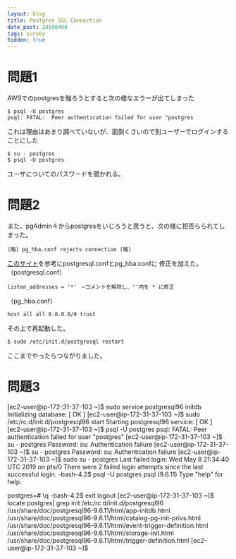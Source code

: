 ```yaml
---
layout: blog
title: Postgres SSL Connection
date_post: 20190408
tags: survey
hidden: true
---
```


# 問題1
AWSでのpostgresを触ろうとすると次の様なエラーが出てしまった

```
$ psql -U postgres
psql: FATAL:  Peer authentication failed for user "postgres
```

これは理由はあまり調べていないが、面倒くさいので別ユーザーでログインすることにした
```
$ su - postgres
$ psql -U postgres
```
ユーザについてのパスワードを聞かれる。


# 問題2
また、pgAdmin４からpostgresをいじろうと思うと、次の様に拒否らられてしまった。
```
(略) pg_hba.conf rejects connection (略) 
```

[このサイト](http://rina.jpn.ph/~rance/linux/postgresql/connect.html)を参考にpostgresql.confとpg_hba.confに
修正を加えた。
（postgresql.conf）
```
listen_addresses = '*'　←コメントを解除し、''内を * に修正
```
（pg_hba.conf）
```
host all all 0.0.0.0/0 trust
```
その上で再起動した。
```
$ sudo /etc/init.d/postgresql restart
```
ここまでやったらつながりました。

# 問題3
[ec2-user@ip-172-31-37-103 ~]$ sudo service postgresql96 initdb
Initializing database:                                     [  OK  ]
[ec2-user@ip-172-31-37-103 ~]$ sudo /etc/rc.d/init.d/postgresql96 start
Starting postgresql96 service:                             [  OK  ]
[ec2-user@ip-172-31-37-103 ~]$ psql -U postgres
psql: FATAL:  Peer authentication failed for user "postgres"
[ec2-user@ip-172-31-37-103 ~]$ su - postgres
Password: 
su: Authentication failure
[ec2-user@ip-172-31-37-103 ~]$ su - postgres
Password: 
su: Authentication failure
[ec2-user@ip-172-31-37-103 ~]$ sudo su - postgres
Last failed login: Wed May  8 21:34:40 UTC 2019 on pts/0
There were 2 failed login attempts since the last successful login.
-bash-4.2$ psql -U postgres
psql (9.6.11)
Type "help" for help.

postgres=# \q
-bash-4.2$ exit
logout
[ec2-user@ip-172-31-37-103 ~]$ locate postgres| grep init
/etc/rc.d/init.d/postgresql96
/usr/share/doc/postgresql96-9.6.11/html/app-initdb.html
/usr/share/doc/postgresql96-9.6.11/html/catalog-pg-init-privs.html
/usr/share/doc/postgresql96-9.6.11/html/event-trigger-definition.html
/usr/share/doc/postgresql96-9.6.11/html/storage-init.html
/usr/share/doc/postgresql96-9.6.11/html/trigger-definition.html
[ec2-user@ip-172-31-37-103 ~]$ 